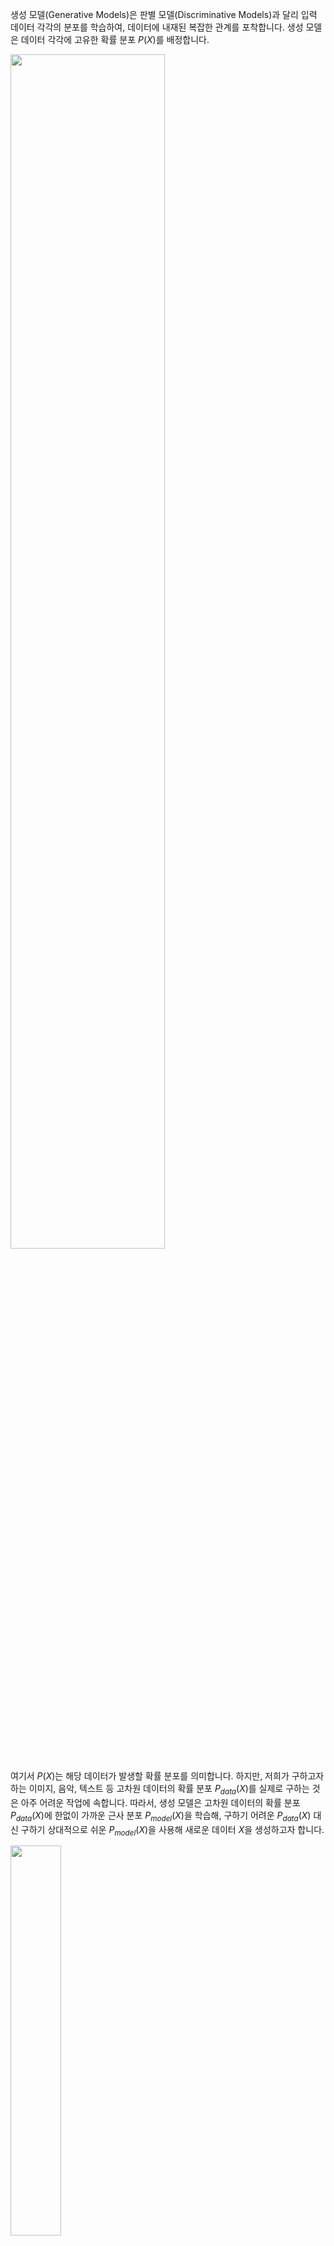 생성 모델(Generative Models)은 판별 모델(Discriminative Models)과 달리 입력 데이터 각각의 분포를 학습하여, 데이터에 내재된 복잡한 관계를 포착합니다. 생성 모델은 데이터 각각에 고유한 확률 분포 $P(X)$를 배정합니다.

<img src="https://wikidocs.net/images/page/228787/generative0.png" width="70%">


여기서 $P(X)$는 해당 데이터가 발생할 확률 분포를 의미합니다. 하지만, 저희가 구하고자 하는 이미지, 음악, 텍스트 등 고차원 데이터의 확률 분포 $P_{data}(X)$를 실제로 구하는 것은 아주 어려운 작업에 속합니다. 따라서, 생성 모델은 고차원 데이터의 확률 분포 $P_{data}(X)$에 한없이 가까운 근사 분포 $P_{model}(X)$을 학습해, 구하기 어려운 $P_{data}(X)$ 대신 구하기 상대적으로 쉬운  $P_{model}(X)$을 사용해 새로운 데이터 $X$을 생성하고자 합니다.

<img src="https://wikidocs.net/images/page/228787/generative3.png" width="40%">

이를 통해 생성 모델은 이미지, 음악, 텍스트 등 확률 분포로부터 표본을 추출해 다양한 고차원 콘텐츠를 생성할 수 있습니다.

<img src="https://wikidocs.net/images/page/228787/generative1.png" width="70%">

예를 들어, 학습 데이터셋 $X = [x_1, x_2, x_3, x_4, \cdots, x_n]$를 입력으로 받는 생성 모델은 각각의 데이터 $x_i$에 대한 고유한 확률 분포 $P(x_i)$를 학습합니다. 이 확률 분포는 해당 데이터가 발생할 확률을 나타내며, 제약이 없는 경우 각 분포가 발생할 가능성을 의미합니다. 예를 들어, 강아지 이미지에 대한 확률 분포 $P(x_2)$가 가장 높다고 할 수 있습니다. 이는 강아지 이미지가 생성될 가능성이 다른 이미지에 비해 높음을 의미합니다.

반면, 판별 모델은 주어진 입력이 특정 클래스에 속하는지 여부를 판단하는 데 집중합니다. 예를 들어, 동물 사진이 아닌 전혀 다른 유형의 이미지를 입력받았을 때, 판별 모델은 여전히 그 이미지를 고양이나 강아지로 분류하려 할 수 있습니다. 하지만 생성 모델은 각 이미지의 특성을 나타내는 확률 분포를 학습하기 때문에, 이러한 오류의 가능성을 줄일 수 있습니다.

<img src="https://wikidocs.net/images/page/228787/generative2.png" width="70%">

생성 모델은 또한 특정 임계값(Threshold)을 설정하여 원하지 않는 결과를 거부(Reject)하는 방식을 사용할 수 있습니다. 예를 들어, 동물의 사진을 생성하는 모델에서는 이러한 임계값을 사용하여 비현실적이거나 원치 않는 결과를 제거할 수 있습니다. 이를 통해 판별 모델과는 다르게 잘못된 결과의 생성을 줄일 수 있습니다.

## 보충 자료

[Understanding the Distinction: Generative Models vs. Discriminative Models](https://www.linkedin.com/pulse/understanding-distinction-generative-models-vs-shailendra-prajapati)<br>
[discriminative vs generative](https://ratsgo.github.io/generative%20model/2017/12/17/compare/)<br>
[Generative VS Discriminative Models](https://medium.com/@mlengineer/generative-and-discriminative-models-af5637a66a3)